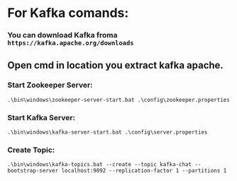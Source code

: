 # For Kafka comands:

### You can download Kafka froma ```https://kafka.apache.org/downloads```

## Open cmd in location you extract kafka apache.

### Start Zookeeper Server: 
``` 
.\bin\windows\zookeeper-server-start.bat .\config\zookeeper.properties
```
### Start Kafka Server:
``` 
.\bin\windows\kafka-server-start.bat .\config\server.properties
``` 
### Create Topic:
``` 
.\bin\windows\kafka-topics.bat --create --topic kafka-chat --bootstrap-server localhost:9092 --replication-factor 1 --partitions 1
``` 
